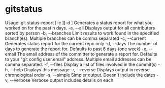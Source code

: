 gitstatus
=========
Usage: git status-report [-e <email>][-d <days>]
Generates a status report for what you worked on for the past n days.
    -a, --all                        Displays output for all contributers sorted by person
    -b, --branches <branch name>     Limit results to work found in the specified branch(es). 
                                         Multiple branches can be comma separated
    -c, --current                    Generates status report for the current repo only
    -d, --days <num days>            The number of days to generate the report for. Defaults to past 6 days (one week)
    -e, --email <email address>      The email address of the committer to generate a report for. 
                                         Defaults to your "git config user.email" address. 
                                         Multiple email addresses can be comma separated.
    -f, --files                      Display a list of files involved in the commit(s)
    -h, --help                       Displays this message
    -r, --reverse                    Displays output in reverse chronological order
    -s, --simple                     Simpler output. Doesn't include the dates
    -v, --verbose                    Verbose output includes details on each 
